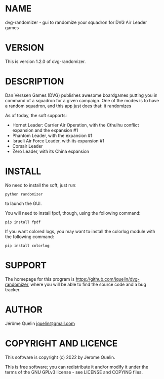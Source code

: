 # NAME

dvg-randomizer - gui to randomize your squadron for DVG Air Leader games


# VERSION

This is version 1.2.0 of dvg-randomizer.


# DESCRIPTION

Dan Verssen Games (DVG) publishes awesome boardgames putting you in
command of a squadron for a given campaign. One of the modes is to have
a random squadron, and this app just does that: it randomizes 


As of today, the soft supports:
- Hornet Leader: Carrier Air Operation, with the Cthulhu conflict
  expansion and the expansion #1
- Phantom Leader, with the expansion #1
- Israeli Air Force Leader, with its expansion #1
- Corsair Leader
- Zero Leader, with its China expansion



# INSTALL

No need to install the soft, just run:

    python randomizer

to launch the GUI.

You will need to install fpdf, though, using the following command:

    pip install fpdf

If you want colored logs, you may want to install the colorlog module
with the following command:

    pip install colorlog



# SUPPORT

The homepage for this program is
https://github.com/jquelin/dvg-randomizer, where you will be able to
find the source code and a bug tracker.


# AUTHOR

Jérôme Quelin <jquelin@gmail.com>


# COPYRIGHT AND LICENCE

This software is copyright (c) 2022 by Jerome Quelin.

This is free software; you can redistribute it and/or modify it under
the terms of the GNU GPLv3 license - see LICENSE and COPYING files.
